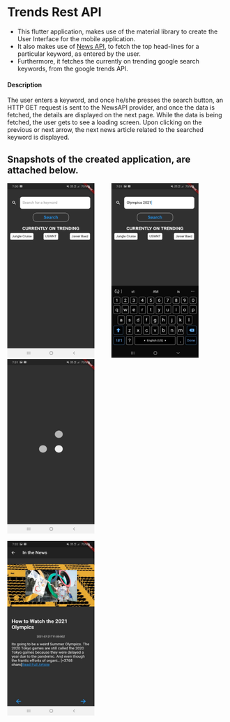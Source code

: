 # Trends Rest API

- This flutter application, makes use of the material library to create the User Interface for the mobile application.
- It also makes use of <a href="https://newsapi.org/">News API</a>, to fetch the top head-lines for a particular keyword, as entered by the user.
- Furthermore, it fetches the currently on trending google search keywords, from the google trends API. 

#### Description
The user enters a keyword, and once he/she presses the search button, an HTTP GET request is sent to the NewsAPI provider, and once the data is fetched, the details are displayed on the next page. While the data is being fetched, the user gets to see a loading screen. Upon clicking on the previous or next arrow, the next news article related to the searched keyword is displayed.


## Snapshots of the created application, are attached below.

<img src="./images/first.jpeg" height="400" width="200">&nbsp;&nbsp;&nbsp;&nbsp;&nbsp;&nbsp;&nbsp;&nbsp;&nbsp;&nbsp;<img src="./images/second.jpeg" height="400" width="200">&nbsp;&nbsp;&nbsp;&nbsp;&nbsp;&nbsp;&nbsp;&nbsp;&nbsp;&nbsp;<img src="./images/third.jpeg" height="400" width="200">

<img src="./images/fourth.jpeg" height="400" width="200">
       